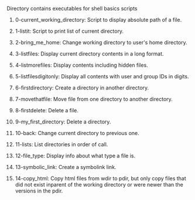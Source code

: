 Directory contains executables for shell basics scripts

1. 0-current_working_directory: Script to display absolute path of a file.

2. 1-listit: Script to print list of current directory. 

3. 2-bring_me_home: Change working directory to user's home directory. 

4. 3-listfiles: Display current directory contents in a long format.

5. 4-listmorefiles: Display contents including hidden files.

6. 5-listfilesdigitonly: Display all contents with user and group IDs in digits.

7. 6-firstdirectory: Create a directory in another directory.

8. 7-movethatfile: Move file from one directory to another directory.

9. 8-firstdelete: Delete a file.

10. 9-my_first_directory: Delete a directory.

11. 10-back: Change current directory to previous one.

12. 11-lists: List directories in order of call.

13. 12-file_type: Display info about what type a file is.

14. 13-symbolic_link: Create a symbolink link.

15. 14-copy_html: Copy html files from wdir to pdir, but only copy files that did not exist inparent of the working directory or were newer than the versions in the pdir.

